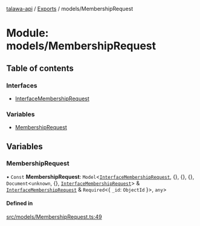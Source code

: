 [talawa-api](../README.md) / [Exports](../modules.md) / models/MembershipRequest

# Module: models/MembershipRequest

## Table of contents

### Interfaces

- [InterfaceMembershipRequest](../interfaces/models_MembershipRequest.InterfaceMembershipRequest.md)

### Variables

- [MembershipRequest](models_MembershipRequest.md#membershiprequest)

## Variables

### MembershipRequest

• `Const` **MembershipRequest**: `Model`\<[`InterfaceMembershipRequest`](../interfaces/models_MembershipRequest.InterfaceMembershipRequest.md), \{\}, \{\}, \{\}, `Document`\<`unknown`, \{\}, [`InterfaceMembershipRequest`](../interfaces/models_MembershipRequest.InterfaceMembershipRequest.md)\> & [`InterfaceMembershipRequest`](../interfaces/models_MembershipRequest.InterfaceMembershipRequest.md) & `Required`\<\{ `_id`: `ObjectId`  \}\>, `any`\>

#### Defined in

[src/models/MembershipRequest.ts:49](https://github.com/PalisadoesFoundation/talawa-api/blob/53234da/src/models/MembershipRequest.ts#L49)
